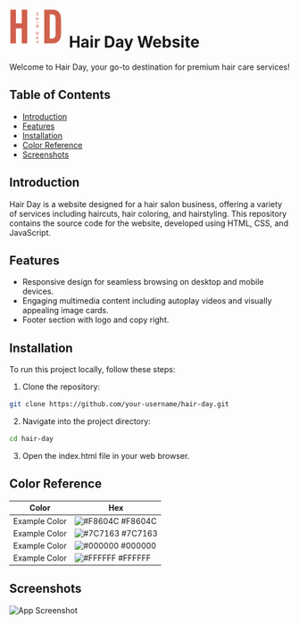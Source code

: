 # <img src="https://github.com/linaphadte/Hair-Boutique-Page/blob/master/logo.png" width="100" height="70"> Hair Day Website

Welcome to Hair Day, your go-to destination for premium hair care services!


## Table of Contents

- [Introduction](#introduction)
- [Features](#features)
- [Installation](#installation)
- [Color Reference](#color-reference)
- [Screenshots](#screenshots)

## Introduction

Hair Day is a website designed for a hair salon business, offering a variety of services including haircuts, hair coloring, and hairstyling. This repository contains the source code for the website, developed using HTML, CSS, and JavaScript.
## Features

- Responsive design for seamless browsing on desktop and mobile devices.
- Engaging multimedia content including autoplay videos and visually appealing image cards.
- Footer section with logo and copy right.

## Installation

To run this project locally, follow these steps:

1. Clone the repository:

```bash
git clone https://github.com/your-username/hair-day.git
```
2. Navigate into the project directory:

```bash   
cd hair-day
```
3. Open the index.html file in your web browser.

## Color Reference

| Color             | Hex                                                                |
| ----------------- | ------------------------------------------------------------------ |
| Example Color | ![#F8604C](https://via.placeholder.com/10/F8604C?text=+) #F8604C |
| Example Color | ![#7C7163](https://via.placeholder.com/10/7C7163?text=+) #7C7163 |
| Example Color | ![#000000](https://via.placeholder.com/10/000000?text=+) #000000 |
| Example Color | ![#FFFFFF](https://via.placeholder.com/10/FFFFFF?text=+) #FFFFFF |


## Screenshots

![App Screenshot](https://github.com/linaphadte/Hair-Boutique-Page/blob/master/HD-landingpage1)

